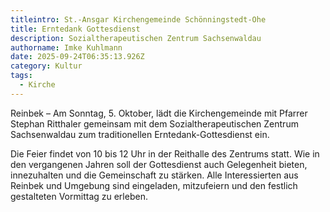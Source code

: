 ```yaml
---
titleintro: St.-Ansgar Kirchengemeinde Schönningstedt-Ohe
title: Erntedank Gottesdienst
description: Sozialtherapeutischen Zentrum Sachsenwaldau
authorname: Imke Kuhlmann
date: 2025-09-24T06:35:13.926Z
category: Kultur
tags:
  - Kirche
---
```

Reinbek – Am Sonntag, 5. Oktober, lädt die Kirchengemeinde mit Pfarrer Stephan Ritthaler gemeinsam mit dem Sozialtherapeutischen Zentrum Sachsenwaldau zum traditionellen Erntedank-Gottesdienst ein.

Die Feier findet von 10 bis 12 Uhr in der Reithalle des Zentrums statt. Wie in den vergangenen Jahren soll der Gottesdienst auch Gelegenheit bieten, innezuhalten und die Gemeinschaft zu stärken. Alle Interessierten aus Reinbek und Umgebung sind eingeladen, mitzufeiern und den festlich gestalteten Vormittag zu erleben.